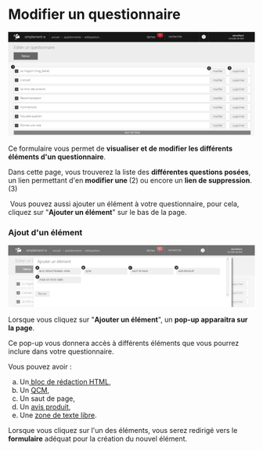 # Modifier un questionnaire


![editquestionnaire-screenshotfionajoupilancom20150812094112](images/editquestionnaire-screenshotfionajoupilancom20150812094112.png)


<p>Ce formulaire vous permet de <strong>visualiser et de modifier les diff&eacute;rents &eacute;l&eacute;ments d'un questionnaire</strong>.</p>
<p>Dans cette page, vous trouverez la liste des <strong>diff&eacute;rentes questions pos&eacute;es</strong>, un lien permettant d'en <strong>modifier une </strong>(2) ou encore un <strong>lien de suppression</strong>. (3)</p>
<p>&nbsp;Vous pouvez aussi ajouter un &eacute;l&eacute;ment &agrave; votre questionnaire, pour cela, cliquez sur "<strong>Ajouter un &eacute;l&eacute;ment</strong>" sur le bas de la page.</p>
<h3>Ajout d'un &eacute;l&eacute;ment</h3>


![editquestionnaire-screenshotfionajoupilancom20150812163548](images/editquestionnaire-screenshotfionajoupilancom20150812163548.png)


<p>Lorsque vous cliquez sur "<strong>Ajouter un &eacute;l&eacute;ment</strong>", un <strong>pop-up apparaitra sur la page</strong>.</p>
<p>Ce pop-up vous donnera acc&egrave;s &agrave; diff&eacute;rents &eacute;l&eacute;ments que vous pourrez inclure dans votre questionnaire.</p>
<p>Vous pouvez avoir :</p>
<ol type="a">
<li>Un<a href="/fr-fr/office/gestion-commerciale/commercial/questionnaires/EditBlocHtml.aspx"> bloc de r&eacute;daction HTML</a>,</li>
<li>Un <a href="/fr-fr/office/gestion-commerciale/commercial/questionnaires/EditBlocQcm.aspx">QCM</a>,</li>
<li>Un saut de page,</li>
<li>Un <a href="/fr-fr/office/gestion-commerciale/commercial/questionnaires/EditBlocAvisProduits.aspx">avis produit</a>,</li>
<li>Une <a href="/fr-fr/office/gestion-commerciale/commercial/questionnaires/EditBlocTextBlock.aspx">zone de texte libre</a>.</li>
</ol>
<p>Lorsque vous cliquez sur l'un des &eacute;l&eacute;ments, vous serez redirig&eacute; vers le <strong>formulaire</strong> ad&eacute;quat pour la cr&eacute;ation du nouvel &eacute;l&eacute;ment.</p>
<p>&nbsp;</p>

